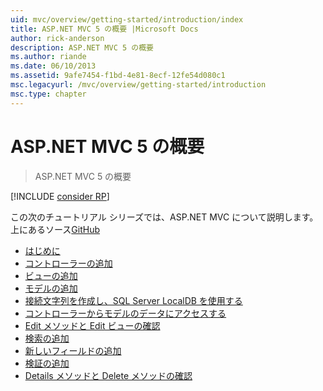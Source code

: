 ```yaml
---
uid: mvc/overview/getting-started/introduction/index
title: ASP.NET MVC 5 の概要 |Microsoft Docs
author: rick-anderson
description: ASP.NET MVC 5 の概要
ms.author: riande
ms.date: 06/10/2013
ms.assetid: 9afe7454-f1bd-4e81-8ecf-12fe54d080c1
msc.legacyurl: /mvc/overview/getting-started/introduction
msc.type: chapter
---
```

<a name="getting-started-with-aspnet-mvc-5"></a>ASP.NET MVC 5 の概要
====================
> ASP.NET MVC 5 の概要

[!INCLUDE [consider RP](../../../../includes/razor.md)]

この次のチュートリアル シリーズでは、ASP.NET MVC について説明します。上にあるソース[GitHub](https://github.com/aspnet/AspNetDocs/tree/master/aspnet/mvc/overview/getting-started/introduction/sample/MvcMovie/MvcMovie)

- [はじめに](getting-started.md)
- [コントローラーの追加](adding-a-controller.md)
- [ビューの追加](adding-a-view.md)
- [モデルの追加](adding-a-model.md)
- [接続文字列を作成し、SQL Server LocalDB を使用する](creating-a-connection-string.md)
- [コントローラーからモデルのデータにアクセスする](accessing-your-models-data-from-a-controller.md)
- [Edit メソッドと Edit ビューの確認](examining-the-edit-methods-and-edit-view.md)
- [検索の追加](adding-search.md)
- [新しいフィールドの追加](adding-a-new-field.md)
- [検証の追加](adding-validation.md)
- [Details メソッドと Delete メソッドの確認](examining-the-details-and-delete-methods.md)
